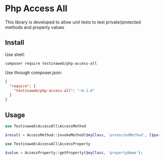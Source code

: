Php Access All
==============

This library is developed to allow unit tests to test private/protected methods and property values

Install
-------

Use shell:
```
composer require testinaweb/php-access-all
```

Use through composer.json:
```json
{
  "require": {
    "testinaweb/php-access-all": "~0.1.0"
  }
}
```

Usage
-----

```php
use Testinaweb\AccessAll\AccessMethod

$result = AccessMethod::invokeMethod($myClass, 'protectedMethod', [$parameter1, $parameter2, ...]);
```

```php
use Testinaweb\AccessAll\AccessProperty

$value = AccessProperty::getProperty($myClass, 'propertyName');
```
